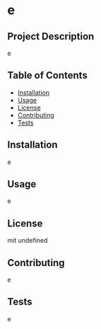

# e


## Project Description
e

## Table of Contents
* [Installation](#installation)
* [Usage](#usage)
* [License](#license)
* [Contributing](#contributing)
* [Tests](#tests)

## Installation
e

## Usage
e

## License
mit
undefined

## Contributing
e

## Tests
e
